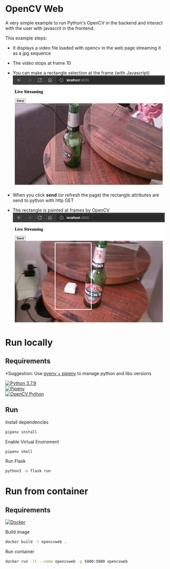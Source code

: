 # OpenCV Web

A very simple example to run Python's OpenCV in the backend and interact with the user with javascrit in the frontend.  

This example steps:
* It displays a video file loaded with opencv in the web page streaming it as a jpg sequence  
* The video stops at frame 10  
* You can make a rectangle selection at the frame (with Javascript)  
![](./images/javascript.png)  

* When you click **send** (or refresh the page) the rectangle attributes are send to python with http GET  
* The rectangle is painted at frames by OpenCV  
![](./images/opencv.png)  

# Run locally
## Requirements
*Suggestion: Use [pyenv + pipenv](https://dev.to/spacerockmedia/the-python-virtual-environment-with-pyenv-pipenv-3mlo) to manage python and libs versions  

[![Python 3.7.9](https://img.shields.io/badge/python-3.7.9-blue.svg?logo=python&logoColor=white)](https://www.python.org/ftp/python/3.7.9)  
[![Pipenv](https://img.shields.io/badge/pipenv-latest-blue?logo=python&logoColor=white)](https://pipenv.pypa.io/en/latest/install)  
[![OpenCV Python](https://img.shields.io/badge/opencv-dependencies-blue?logo=python&logoColor=white)](https://docs.opencv.org/4.5.3/da/df6/tutorial_py_table_of_contents_setup.html)  

## Run
Install dependencies  
```bash
pipenv install
```
Enable Virtual Enviroment  
```bash
pipenv shell
```
Run Flask  
```bash
python3 -m flask run
```

# Run from container
## Requirements
[![Docker](https://img.shields.io/badge/docker-latest-blue)](https://www.python.org/ftp/python/3.7.9)  

Build image  
```bash
docker build -t opencvweb .
```
Run container  
```bash
docker run -it --name opencvweb -p 5000:5000 opencvweb
```